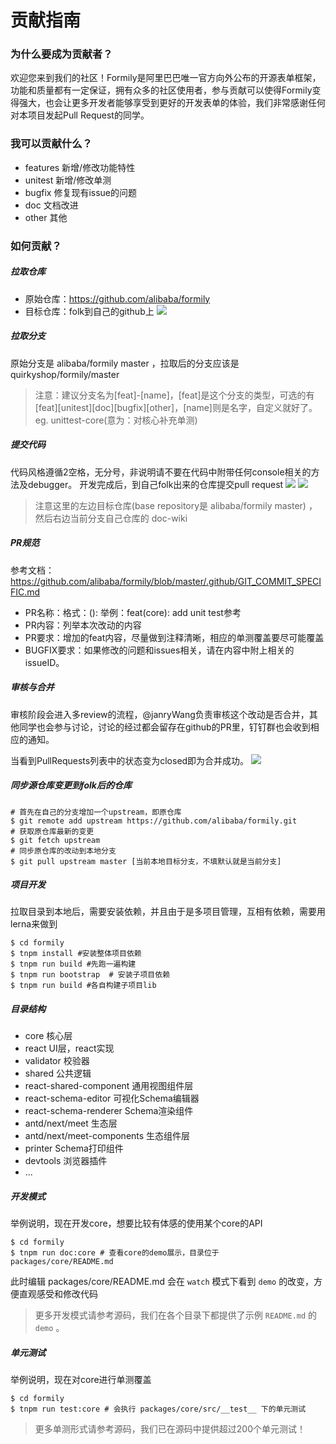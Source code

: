 # 贡献指南

### 为什么要成为贡献者？

欢迎您来到我们的社区！Formily是阿里巴巴唯一官方向外公布的开源表单框架，功能和质量都有一定保证，拥有众多的社区使用者，参与贡献可以使得Formily变得强大，也会让更多开发者能够享受到更好的开发表单的体验，我们非常感谢任何对本项目发起Pull Request的同学。

### 我可以贡献什么？

* features 新增/修改功能特性
* unitest 新增/修改单测
* bugfix 修复现有issue的问题
* doc 文档改进
* other 其他

### 如何贡献？

##### 拉取仓库
* 原始仓库：https://github.com/alibaba/formily
* 目标仓库：folk到自己的github上
![](https://img.alicdn.com/tfs/TB1NLrjxXY7gK0jSZKzXXaikpXa-2206-490.png)

##### 拉取分支
原始分支是 alibaba/formily master ，拉取后的分支应该是 quirkyshop/formily/master
> 注意：建议分支名为[feat]-[name]，[feat]是这个分支的类型，可选的有[feat][unitest][doc][bugfix][other]，[name]则是名字，自定义就好了。eg. unittest-core(意为：对核心补充单测)

##### 提交代码
​
代码风格遵循2空格，无分号，非说明请不要在代码中附带任何console相关的方法及debugger。
开发完成后，到自己folk出来的仓库提交pull request
![](https://img.alicdn.com/tfs/TB1Y_QVm8r0gK0jSZFnXXbRRXXa-1492-616.png)
![](https://img.alicdn.com/tfs/TB1N5gRm9f2gK0jSZFPXXXsopXa-1492-281.png)
> 注意这里的左边目标仓库(base repository是 alibaba/formily master) ，然后右边当前分支自己仓库的 doc-wiki

##### PR规范
参考文档：https://github.com/alibaba/formily/blob/master/.github/GIT_COMMIT_SPECIFIC.md
* PR名称：格式：<type>(<scope>): <subject> 举例：feat(core): add unit test参考
* PR内容：列举本次改动的内容
* PR要求：增加的feat内容，尽量做到注释清晰，相应的单测覆盖要尽可能覆盖
* BUGFIX要求：如果修改的问题和issues相关，请在内容中附上相关的issueID。

##### 审核与合并
审核阶段会进入多review的流程，@janryWang负责审核这个改动是否合并，其他同学也会参与讨论，讨论的经过都会留存在github的PR里，钉钉群也会收到相应的通知。

当看到PullRequests列表中的状态变为closed即为合并成功。
![](https://img.alicdn.com/tfs/TB1HUnjxXY7gK0jSZKzXXaikpXa-964-104.png)

##### 同步源仓库变更到folk后的仓库

```shell
# 首先在自己的分支增加一个upstream，即原仓库
$ git remote add upstream https://github.com/alibaba/formily.git
# 获取原仓库最新的变更
$ git fetch upstream
# 同步原仓库的改动到本地分支
$ git pull upstream master [当前本地目标分支，不填默认就是当前分支]
```

##### 项目开发
拉取目录到本地后，需要安装依赖，并且由于是多项目管理，互相有依赖，需要用lerna来做到
```shell
$ cd formily
$ tnpm install #安装整体项目依赖
$ tnpm run build #先跑一遍构建
$ tnpm run bootstrap  # 安装子项目依赖
$ tnpm run build #各自构建子项目lib
```

##### 目录结构
* core 核心层
* react UI层，react实现
* validator 校验器
* shared 公共逻辑
* react-shared-component 通用视图组件层
* react-schema-editor 可视化Schema编辑器
* react-schema-renderer Schema渲染组件
* antd/next/meet 生态层
* antd/next/meet-components 生态组件层
* printer Schema打印组件
* devtools 浏览器插件
* ...

##### 开发模式
举例说明，现在开发core，想要比较有体感的使用某个core的API
```shell
$ cd formily
$ tnpm run doc:core # 查看core的demo展示，目录位于 packages/core/README.md
```
此时编辑 packages/core/README.md 会在 `watch` 模式下看到 `demo` 的改变，方便直观感受和修改代码

> 更多开发模式请参考源码，我们在各个目录下都提供了示例 `README.md` 的 `demo` 。

##### 单元测试
举例说明，现在对core进行单测覆盖
```shell
$ cd formily
$ tnpm run test:core # 会执行 packages/core/src/__test__ 下的单元测试
```
> 更多单测形式请参考源码，我们已在源码中提供超过200个单元测试！
